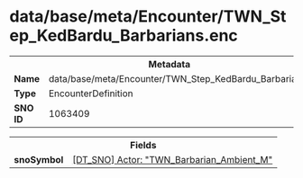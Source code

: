 <h1>data/base/meta/Encounter/TWN_Step_KedBardu_Barbarians.enc</h1><table><tr><th colspan="100%">Metadata</th></tr><tr><td><b>Name</b></td><td>data/base/meta/Encounter/TWN_Step_KedBardu_Barbarians.enc</td></tr><tr><td><b>Type</b></td><td>EncounterDefinition</td></tr><tr><td><b>SNO ID</b></td><td>1063409</td></tr></table>

<table><tr><th colspan="100%">Fields</th></tr><tr><td><b>snoSymbol</b></td><td><a href="..\Actor\TWN_Barbarian_Ambient_M.acr">[DT_SNO] Actor: "TWN_Barbarian_Ambient_M"</a></td></tr></table>

